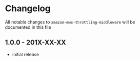 # Changelog

All notable changes to `amazon-mws-throttling-middleware` will be documented in this file

## 1.0.0 - 201X-XX-XX

- initial release
